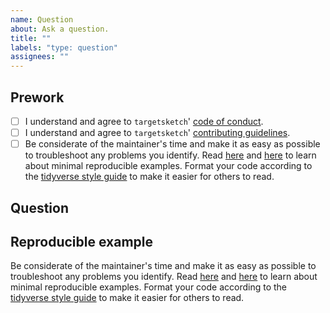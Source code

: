```yaml
---
name: Question
about: Ask a question.
title: ""
labels: "type: question"
assignees: ""
---
```


## Prework

* [ ] I understand and agree to `targetsketch`' [code of conduct](https://github.com/wlandau/targetsketch/blob/main/CODE_OF_CONDUCT.md).
* [ ] I understand and agree to `targetsketch`' [contributing guidelines](https://github.com/wlandau/targetsketch/blob/main/CONTRIBUTING.md).
* [ ] Be considerate of the maintainer's time and make it as easy as possible to troubleshoot any problems you identify. Read [here](https://stackoverflow.com/questions/5963269/how-to-make-a-great-r-reproducible-example) and [here](https://www.tidyverse.org/help/) to learn about minimal reproducible examples. Format your code according to the [tidyverse style guide](https://style.tidyverse.org/) to make it easier for others to read.

## Question

## Reproducible example

Be considerate of the maintainer's time and make it as easy as possible to troubleshoot any problems you identify. Read [here](https://stackoverflow.com/questions/5963269/how-to-make-a-great-r-reproducible-example) and [here](https://www.tidyverse.org/help/) to learn about minimal reproducible examples. Format your code according to the [tidyverse style guide](https://style.tidyverse.org/) to make it easier for others to read.
